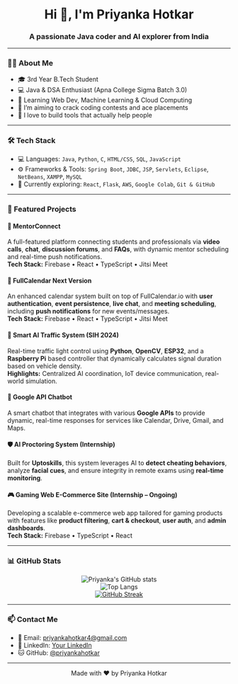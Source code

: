 <h1 align="center">Hi 👋, I'm Priyanka Hotkar</h1>
<h3 align="center">A passionate Java coder and AI explorer from India</h3>

---

### 👩‍💻 About Me

- 🎓 3rd Year B.Tech Student  
- 💻 Java & DSA Enthusiast (Apna College Sigma Batch 3.0)  
- 🧠 Learning Web Dev, Machine Learning & Cloud Computing    
- 🔭 I’m aiming to crack coding contests and ace placements  
- 🤝 I love to build tools that actually help people

---

### 🛠️ Tech Stack

- 💻 Languages: `Java`, `Python`, `C`, `HTML/CSS`, `SQL`, `JavaScript`
- ⚙️ Frameworks & Tools: `Spring Boot`, `JDBC`, `JSP`, `Servlets`, `Eclipse`, `NetBeans`, `XAMPP`, `MySQL`
- 🧰 Currently exploring: `React`, `Flask`, `AWS`, `Google Colab`, `Git & GitHub`

---

### 🚀 Featured Projects

#### 🧠 MentorConnect
A full-featured platform connecting students and professionals via **video calls**, **chat**, **discussion forums**, and **FAQs**, with dynamic mentor scheduling and real-time push notifications.  
**Tech Stack:** Firebase • React • TypeScript • Jitsi Meet

#### 📅 FullCalendar Next Version
An enhanced calendar system built on top of FullCalendar.io with **user authentication**, **event persistence**, **live chat**, and **meeting scheduling**, including **push notifications** for new events/messages.  
**Tech Stack:** Firebase • React • TypeScript • Jitsi Meet

#### 🚦 Smart AI Traffic System (SIH 2024)
Real-time traffic light control using **Python**, **OpenCV**, **ESP32**, and a **Raspberry Pi** based controller that dynamically calculates signal duration based on vehicle density.  
**Highlights:** Centralized AI coordination, IoT device communication, real-world simulation.

#### 🤖 Google API Chatbot
A smart chatbot that integrates with various **Google APIs** to provide dynamic, real-time responses for services like Calendar, Drive, Gmail, and Maps.

#### 🛡️ AI Proctoring System (Internship)
Built for **Uptoskills**, this system leverages AI to **detect cheating behaviors**, analyze **facial cues**, and ensure integrity in remote exams using **real-time monitoring**.

#### 🎮 Gaming Web E-Commerce Site (Internship – Ongoing)
Developing a scalable e-commerce web app tailored for gaming products with features like **product filtering**, **cart & checkout**, **user auth**, and **admin dashboards**.  
**Tech Stack:** Firebase • TypeScript • React

---

### 📊 GitHub Stats

<div align="center">

![Priyanka's GitHub stats](https://github-readme-stats.vercel.app/api?username=priyankahotkar&show_icons=true&theme=radical)  
![Top Langs](https://github-readme-stats.vercel.app/api/top-langs/?username=priyankahotkar&layout=compact&theme=radical)  
[![GitHub Streak](https://github-readme-streak-stats.herokuapp.com?user=priyankahotkar&theme=radical)](https://git.io/streak-stats)

</div>

---

### 📫 Contact Me

- 📧 Email: priyankahotkar4@gmail.com
- 💼 LinkedIn: [Your LinkedIn](www.linkedin.com/in/priyanka-hotkar-3a667a259) 
- 🐱 GitHub: [@priyankahotkar](https://github.com/priyankahotkar)

---

<div align="center">Made with ❤️ by Priyanka Hotkar</div>
